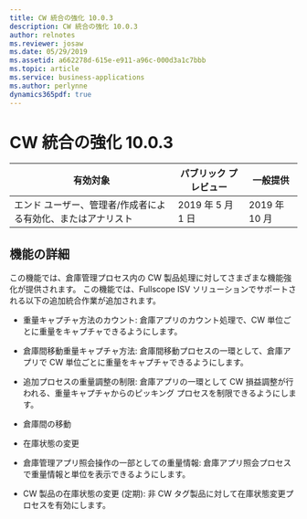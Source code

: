 ```yaml
---
title: CW 統合の強化 10.0.3
description: CW 統合の強化 10.0.3
author: relnotes
ms.reviewer: josaw
ms.date: 05/29/2019
ms.assetid: a662278d-615e-e911-a96c-000d3a1c7bbb
ms.topic: article
ms.service: business-applications
ms.author: perlynne
dynamics365pdf: true
---
```

# <a name="further-catch-weight-integration-1003"></a>CW 統合の強化 10.0.3


| 有効対象    |  パブリック プレビュー | 一般提供 | 
| ---------- | ---------- |---------- |
|エンド ユーザー、管理者/作成者による有効化、またはアナリスト|2019 年 5 月 1 日| 2019 年 10 月|






## <a name="feature-details"></a>機能の詳細
<!--feature detail start -->
この機能では、倉庫管理プロセス内の CW 製品処理に対してさまざまな機能強化が提供されます。 この機能では、Fullscope ISV ソリューションでサポートされる以下の追加統合作業が追加されます。 

- 重量キャプチャ方法のカウント: 倉庫アプリのカウント処理で、CW 単位ごとに重量をキャプチャできるようにします。
 
- 倉庫間移動重量キャプチャ方法: 倉庫間移動プロセスの一環として、倉庫アプリで CW 単位ごとに重量をキャプチャできるようにします。
 
- 追加プロセスの重量調整の制限: 倉庫アプリの一環として CW 損益調整が行われる、重量キャプチャからのピッキング プロセスを制限できるようにします。

- 倉庫間の移動

- 在庫状態の変更
 
- 倉庫管理アプリ照会操作の一部としての重量情報: 倉庫アプリ照会プロセスで重量情報と単位を表示できるようにします。

- CW 製品の在庫状態の変更 (定期): 非 CW タグ製品に対して在庫状態変更プロセスを有効にします。
<!--feature detail end -->










